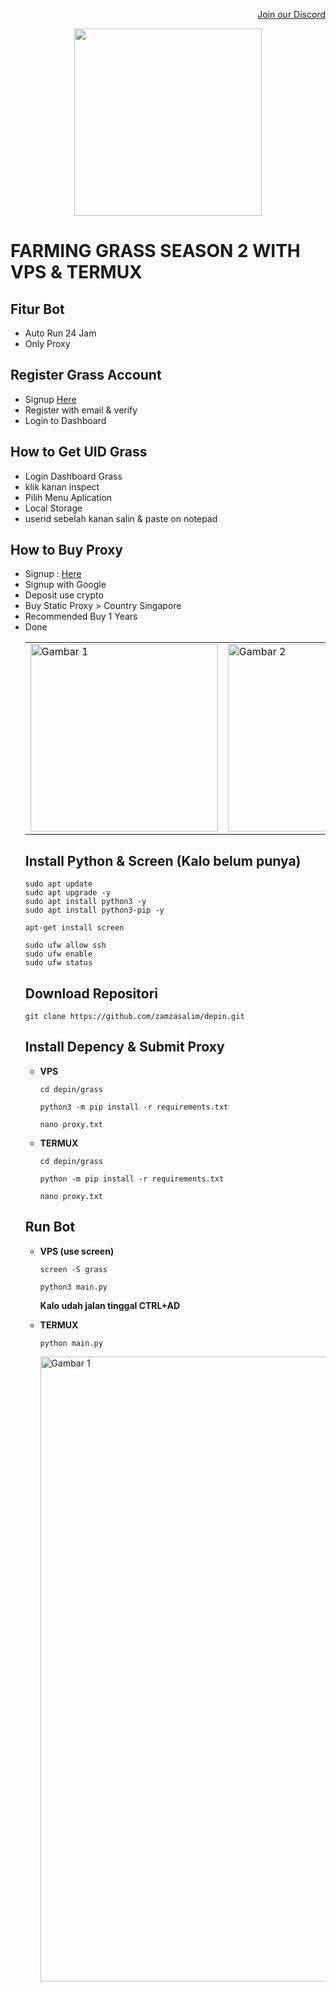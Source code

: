 <p style="font-size:14px" align="right">
<a href="https://discord.gg/UPSfxycf" target="_blank">Join our Discord </a>


<p align="center">
  <img height="300" height="auto" src="https://user-images.githubusercontent.com/109174478/209359981-dc19b4bf-854d-4a2a-b803-2547a7fa43f2.jpg">
</p>

# FARMING GRASS SEASON 2 WITH VPS & TERMUX
## Fitur Bot
- Auto Run 24 Jam
- Only Proxy
## Register Grass Account
- Signup [Here](https://s.id/getgrass)
- Register with email & verify
- Login to Dashboard
## How to Get UID Grass
- Login Dashboard Grass
- klik kanan inspect
- Pilih Menu Aplication
- Local Storage
- userid sebelah kanan salin & paste on notepad
## How to Buy Proxy
- Signup : [Here](https://app.proxy-cheap.com/r/DPyGQ5)
- Signup with Google
- Deposit use crypto
- Buy Static Proxy > Country Singapore
- Recommended Buy 1 Years
- Done
  <table>
  <tr>
    <td><img src="https://github.com/zamzasalim/depin/blob/main/grass/x.png" alt="Gambar 1" width="300"/></td>
    <td><img src="https://github.com/zamzasalim/depin/blob/main/grass/xx.png" alt="Gambar 2" width="300"/></td>
  </tr>
</table>

## Install Python & Screen (Kalo belum punya)
```
sudo apt update
sudo apt upgrade -y
sudo apt install python3 -y
sudo apt install python3-pip -y
```
```
apt-get install screen
```
```
sudo ufw allow ssh
sudo ufw enable
sudo ufw status
```
## Download Repositori
```
git clone https://github.com/zamzasalim/depin.git
```
## Install Depency & Submit Proxy
- **VPS**
  ```
  cd depin/grass
  ```
  ```
  python3 -m pip install -r requirements.txt
  ```
  ```
  nano proxy.txt
  ```
- **TERMUX**
  ```
  cd depin/grass
  ```
  ```
  python -m pip install -r requirements.txt
  ```
  ```
  nano proxy.txt
  ```
## Run Bot
- **VPS (use screen)**
  ```
  screen -S grass
  ```
  ```
  python3 main.py
  ```
  **Kalo udah jalan tinggal CTRL+AD**
- **TERMUX**
  ```
  python main.py
  ```

  <tr>
    <td><img src="https://github.com/zamzasalim/depin/blob/main/grass/xxx.png" alt="Gambar 1" width="1000"/></td>
  </tr>
</table>
